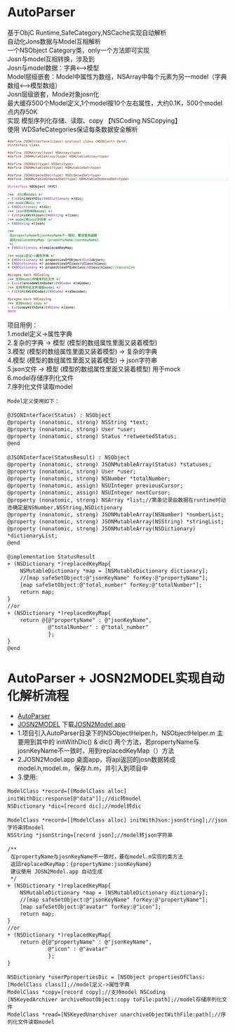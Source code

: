 # AutoParser
基于ObjC Runtime,SafeCategory,NSCache实现自动解析<br>
自动化Jons数据与Model互相解析 <br>
一个NSObject Category类，only一个方法即可实现 <br>
Josn与model互相转换，涉及到 <br>
Josn与model数据：字典<-->模型 <br>
Model层级嵌套：Model中属性为数组，NSArray中每个元素为另一model（字典数组<-->模型数组） <br>
Josn层级嵌套，Mode对象josn化 <br>
最大缓存500个Model定义,1个model按10个左右属性，大约0.1K，500个model点内存50K <br>
实现 模型序列化存储、读取、copy 【NSCoding NSCopying】 <br>
使用 WDSafeCategories保证每条数据安全解析 <br>

![alt tag](https://github.com/LarryPage/AutoParser/blob/master/screen003.png)

项目用例： <br>
1.model定义->属性字典 <br>
2.复杂的字典 -> 模型 (模型的数组属性里面又装着模型) <br>
3.模型 (模型的数组属性里面又装着模型) -> 复杂的字典 <br>
4.模型 (模型的数组属性里面又装着模型) -> json字符串 <br>
5.json文件 -> 模型 (模型的数组属性里面又装着模型)  用于mock <br>
6.model存储序列化文件 <br>
7.序列化文件读取model <br>

```
Model定义使用如下：

@JSONInterface(Status) : NSObject
@property (nonatomic, strong) NSString *text;
@property (nonatomic, strong) User *user;
@property (nonatomic, strong) Status *retweetedStatus;
@end

@JSONInterface(StatusResult) : NSObject
@property (nonatomic, strong) JSONMutableArray(Status) *statuses;
@property (nonatomic, strong) User *user;
@property (nonatomic, strong) NSNumber *totalNumber;
@property (nonatomic, assign) NSUInteger previousCursor;
@property (nonatomic, assign) NSUInteger nextCursor;
@property (nonatomic, strong) NSArray *list;//第条记录由数据在runtime时动态确定是NSNumber,NSString,NSDictionary
@property (nonatomic, strong) JSONMutableArray(NSNumber) *numberList;
@property (nonatomic, strong) JSONMutableArray(NSString) *stringList;
@property (nonatomic, strong) JSONMutableArray(NSDictionary) *dictionaryList;
@end

@implementation StatusResult
+ (NSDictionary *)replacedKeyMap{ 
    NSMutableDictionary *map = [NSMutableDictionary dictionary];
    //[map safeSetObject:@"jsonKeyName" forKey:@"propertyName"];
    [map safeSetObject:@"total_number" forKey:@"totalNumber"];
    return map;
}
//or
+ (NSDictionary *)replacedKeyMap{ 
    return @{@"propertyName" : @"jsonKeyName",
             @"totalNumber" : @"total_number"
             };
}
@end

```

AutoParser + JOSN2MODEL实现自动化解析流程
==========
* [AutoParser](https://github.com/LarryPage/AutoParser)
* [JOSN2MODEL](https://github.com/LarryPage/JOSN2Model)   下载<a href="http://adhoc.qiniudn.com/JOSN2Model.app.zip">JOSN2Model.app</a>
* 1.项目引入AutoParser目录下的NSObjectHelper.h，NSObjectHelper.m 主要用到其中的 initWithDic() & dic() 两个方法，若propertyName与josnKeyName不一致时，用到replacedKeyMap（）方法
* 2.JOSN2Model.app 桌面app，将api返回的josn数据转成model.h,model.m，保存.h.m，并引入到项目中
* 3.使用:
```
ModelClass *record=[[ModelClass alloc] initWithDic:response[@"data"]];//dic转model
NSDictionary *dic=[record dic];//model转dic

ModelClass *record=[[ModelClass alloc] initWithJson:jsonString];//json字符串转model
NSString *jsonString=[record json];//model转json字符串

/**
 在propertyName与josnKeyName不一致时，要在model.m实现的类方法
 返回replacedKeyMap：{propertyName:jsonKeyName}
 建议使用 JOSN2Model.app 自动生成
 */
+ (NSDictionary *)replacedKeyMap{ 
    NSMutableDictionary *map = [NSMutableDictionary dictionary];
    //[map safeSetObject:@"jsonKeyName" forKey:@"propertyName"];
    [map safeSetObject:@"avatar" forKey:@"icon"];
    return map;
}
//or
+ (NSDictionary *)replacedKeyMap{ 
    return @{@"propertyName" : @"jsonKeyName",
             @"icon" : @"avatar"
             };
}

NSDictionary *userPpropertiesDic = [NSObject propertiesOfClass:[ModelClass class]];//model定义->属性字典
ModelClass *copy=[record copy];//支持model NSCoding
[NSKeyedArchiver archiveRootObject:copy toFile:path];//model存储序列化文件
ModelClass *read=[NSKeyedUnarchiver unarchiveObjectWithFile:path];//序列化文件读取model
```
